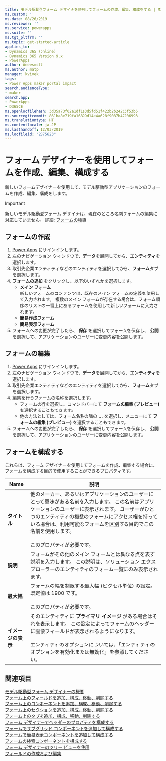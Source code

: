 ```yaml
---
title: モデル駆動型フォーム デザイナを使用してフォームの作成、編集、構成をする | MicrosoftDocs
ms.custom: ''
ms.date: 08/26/2019
ms.reviewer: ''
ms.service: powerapps
ms.suite: ''
ms.tgt_pltfrm: ''
ms.topic: get-started-article
applies_to:
- Dynamics 365 (online)
- Dynamics 365 Version 9.x
- PowerApps
author: Aneesmsft
ms.author: matp
manager: kvivek
tags:
- Power Apps maker portal impact
search.audienceType:
- maker
search.app:
- PowerApps
- D365CE
ms.openlocfilehash: 3d35a73f02a1df1e3d5fd51f422b2b24263f53b5
ms.sourcegitcommit: 861ba8e719fa16899d14e4a628f9087b47206993
ms.translationtype: HT
ms.contentlocale: ja-JP
ms.lasthandoff: 12/03/2019
ms.locfileid: "2875623"
---
```

# <a name="create-edit-or-configure-forms-using-the-form-designer"></a>フォーム デザイナーを使用してフォームを作成、編集、構成する 
新しいフォームデザイナーを使用して、モデル駆動型アプリケーションのフォームを作成、編集、構成をします。 

> [!IMPORTANT]
> 新しいモデル駆動型フォーム デザイナは、現在のところ名刺フォームの編集に対応していません。 詳細: [フォームの種類](types-forms.md)

## <a name="create-a-form"></a>フォームの作成 
1. [Power Apps](https://make.powerapps.com/?utm_source=padocs&utm_medium=linkinadoc&utm_campaign=referralsfromdoc) にサインインします。 
2. 左のナビゲーション ウィンドウで、**データ**を展開してから、**エンティティ**を選択します。 
3. 取引先企業エンティティなどのエンティティを選択してから、**フォーム**タブを選択します。 
4. **フォームの追加** をクリックし、以下のいずれかを選択します。
    - **メイン フォーム**  
    新しいフォームのコンテンツは、既存のメイン フォームの定義を使用して入力されます。 複数のメイン フォームが存在する場合は、フォーム順序のリストの一番上にあるフォームを使用して新しいフォームに入力されます。 
    - **簡易作成フォーム**
    - **簡易表示フォーム**
5. フォームへの変更が完了したら、 **保存** を選択してフォームを保存し、 **公開** を選択して、アプリケーションのユーザーに変更内容を公開します。  

## <a name="edit-a-form"></a>フォームの編集 
1. [Power Apps](https://make.powerapps.com/?utm_source=padocs&utm_medium=linkinadoc&utm_campaign=referralsfromdoc) にサインインします。 
2. 左のナビゲーション ウィンドウで、**データ**を展開してから、**エンティティ**を選択します。 
3. 取引先企業エンティティなどのエンティティを選択してから、**フォーム**タブを選択します。
4. 編集を行うフォームの名称を選択します。  
    - フォームの行を選択し、コマンドバーにて **フォームの編集 (プレビュー)** を選択することもできます。
    - 他の方法としては、フォーム名称の隣の **...** を選択し、メニューにて **フォームの編集 (プレビュー)** を選択することもできます。 
5. フォームへの変更が完了したら、 **保存** を選択してフォームを保存し、 **公開** を選択して、アプリケーションのユーザーに変更内容を公開します。 

## <a name="configure-a-form"></a>フォームを構成する
これらは、フォーム デザイナーを使用してフォームを作成、編集する場合に、フォームを構成する目的で使用することができるプロパティです。

|Name  |説明  |
|---------|---------|
|**タイトル**  | 他のメーカー、あるいはアプリケーションのユーザーにとって意味がある名前を入力します。 この名前はアプリケーションのユーザーに表示されます。 ユーザーがひとつのエンティティの複数のフォームにアクセス権を持っている場合は、利用可能なフォームを区別する目的でこの名前を使用します。 <br /><br />このプロパティが必要です。 |
|**説明** |  フォームがその他のメイン フォームとは異なる点を表す説明を入力します。 この説明は、ソリューション エクスプローラーのエンティティのフォーム一覧にのみ表示されます。 |
|**最大幅** | フォームの幅を制限する最大幅 (ピクセル単位) の設定。 既定値は 1900 です。 <br /><br />このプロパティが必要です。 |
|**イメージの表示** | そのエンティティに **プライマリ イメージ** がある場合はそれを表示します。 この設定によってフォームのヘッダーに画像フィールドが表示されるようになります。 <br /><br /> エンティティのオプションについては、「エンティティのオプションを有効化または無効化」を参照してください。 |

## <a name="see-also"></a>関連項目
[モデル駆動型フォーム デザイナーの概要](form-designer-overview.md)  
[フォーム上のフィールドを追加、構成、移動、削除する](add-move-or-delete-fields-on-form.md)  
[フォーム上のコンポーネントを追加、構成、移動、削除する](add-move-configure-or-delete-components-on-form.md)  
[フォーム上のセクションを追加、構成、移動、削除する](add-move-or-delete-sections-on-form.md)  
[フォーム上のタブを追加、構成、移動、削除する](add-move-or-delete-tabs-on-form.md)  
[フォーム デザイナーでヘッダーのプロパティを構成する](form-designer-header-properties.md)  
[フォームでサブグリッド コンポーネントを追加して構成する](form-designer-add-configure-subgrid.md)  
[フォームで簡易表示コンポーネントを追加して構成する](form-designer-add-configure-quickview.md)  
[フォームの検索コンポーネントを構成する](form-designer-add-configure-lookup.md)  
[フォーム デザイナーのツリー ビューを使用](using-tree-view-on-form.md)  
[フィールドの作成および編集](../common-data-service/create-edit-field-portal.md)  
